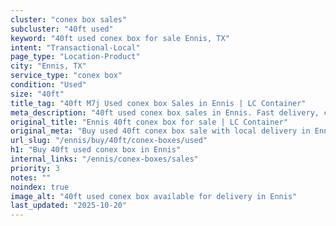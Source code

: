 ```yaml
---
cluster: "conex box sales"
subcluster: "40ft used"
keyword: "40ft used conex box for sale Ennis, TX"
intent: "Transactional-Local"
page_type: "Location-Product"
city: "Ennis, TX"
service_type: "conex box"
condition: "Used"
size: "40ft"
title_tag: "40ft M7j Used conex box Sales in Ennis | LC Container"
meta_description: "40ft used conex box sales in Ennis. Fast delivery, competitive pricing. Serving conex boxes area. Quote ID: OS0. Call (214) 524-4168 for your free quote today."
original_title: "Ennis 40ft conex box for sale | LC Container"
original_meta: "Buy used 40ft conex box sale with local delivery in Ennis, TX. LC Container — local Since 2003. Request a fast quote today."
url_slug: "/ennis/buy/40ft/conex-boxes/used"
h1: "Buy 40ft used conex box in Ennis"
internal_links: "/ennis/conex-boxes/sales"
priority: 3
notes: ""
noindex: true
image_alt: "40ft used conex box available for delivery in Ennis"
last_updated: "2025-10-20"
---
```


<!-- TODO: Add unique city/inventory copy, images, and internal links here. -->
